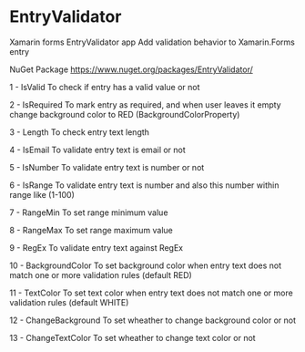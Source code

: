 # EntryValidator
Xamarin forms EntryValidator app
Add validation behavior to Xamarin.Forms entry

NuGet Package
https://www.nuget.org/packages/EntryValidator/

1 - IsValid
  To check if entry has a valid value or not

2 - IsRequired
  To mark entry as required, and when user leaves it empty change background color to RED (BackgroundColorProperty)

3 - Length
  To check entry text length

4 - IsEmail
  To validate entry text is email or not

5 - IsNumber
  To validate entry text is number or not

6 - IsRange
  To validate entry text is number and also this number within range like (1-100)

7 - RangeMin
  To set range minimum value

8 - RangeMax
  To set range maximum value

9 - RegEx
  To validate entry text against RegEx

10 - BackgroundColor
  To set background color when entry text does not match one or more validation rules (default RED)

11 - TextColor
  To set text color when entry text does not match one or more validation rules (default WHITE)

12 - ChangeBackground
  To set wheather to change background color or not

13 - ChangeTextColor
  To set wheather to change text color or not
